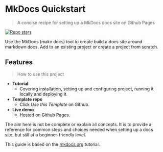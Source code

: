 # MkDocs Quickstart
> A concise recipe for setting up a MkDocs docs site on Github Pages

[![Repo stars](https://img.shields.io/github/stars/MichaelCurrin/mkdocs-quickstart?style=social)](https://github.com/MichaelCurrin/mkdocs-quickstart)


Use the MkDocs (make docs) tool to create build a docs site around markdown docs. Add to an existing project or create a project from scratch.


## Features
> How to use this project

- **Tutorial**
    - Covering installation, setting up and configuring project, running it locally and deploying it.
- **Template repo**
    - Click *Use this Template* on Github.
- **Live demo**
    - Hosted on Github Pages.


The aim here is not be complete or explain all concepts. It is to provide a reference for common steps and choices needed when setting up a docs site, but still at a beginner-friendly level.

This guide is based on the [mkdocs.org](https://www.mkdocs.org/) tutorial.
